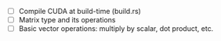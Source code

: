 - [ ] Compile CUDA at build-time (build.rs)
- [ ] Matrix type and its operations
- [ ] Basic vector operations: multiply by scalar, dot product, etc.
